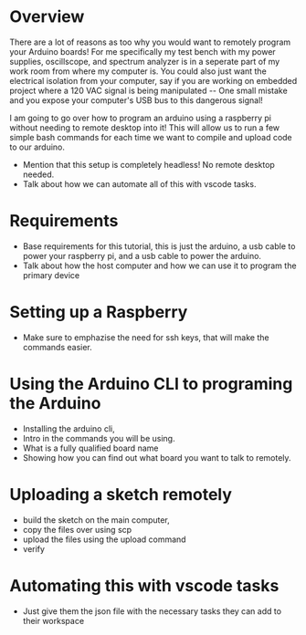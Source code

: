 # Overview

There are a lot of reasons as too why you would want to remotely program your Arduino boards! For me specifically my test bench with my power supplies, oscillscope, and spectrum analyzer is in a seperate part of my work room from where my computer is. You could also just want the electrical isolation from your computer, say if you are working on embedded project where a 120 VAC signal is being manipulated -- One small mistake and you expose your computer's USB bus to this dangerous signal!

I am going to go over how to program an arduino using a raspberry pi without needing to remote desktop into it! This will allow us to run a few simple bash commands for each time we want to compile and upload code to our arduino. 


- Mention that this setup is completely headless! No remote desktop needed. 
- Talk about how we can automate all of this with vscode tasks.

# Requirements

- Base requirements for this tutorial, this is just the arduino, a usb cable to power your raspberry pi, 
and a usb cable to power the arduino. 
- Talk about how the host computer and how we can use it to program the primary device

# Setting up a Raspberry

- Make sure to emphazise the need for ssh keys, that will make the commands easier. 

# Using the Arduino CLI to programing the Arduino

- Installing the arduino cli, 
- Intro in the commands you will be using. 
- What is a fully qualified board name
- Showing how you can find out what board you want to talk to remotely.

# Uploading a sketch remotely 

- build the sketch on the main computer, 
- copy the files over using scp 
- upload the files using the upload command
- verify

# Automating this with vscode tasks

- Just give them the json file with the necessary tasks they can add to their workspace
